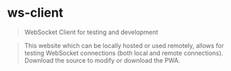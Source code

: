 # ws-client

> WebSocket Client for testing and development

> This website which can be locally hosted or used remotely, allows for testing WebSocket connections (both local and remote connections). Download the source to modify or download the PWA.
